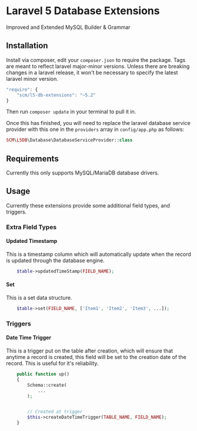 # Laravel 5 Database Extensions
Improved and Extended MySQL Builder & Grammar


## Installation

Install via composer, edit your `composer.json` to require the package. Tags are meant to reflect laravel major-minor versions. Unless there are breaking changes in a laravel release, it won't be necessary to specify the latest laravel minor version.

```js
"require": {
    "scm/l5-db-extensions": "~5.2"
}
```

Then run `composer update` in your terminal to pull it in.

Once this has finished, you will need to replace the laravel database service provider with this one in the `providers` array in `config/app.php` as follows:

```php
SCM\L5DB\Database\DatabaseServiceProvider::class
```

## Requirements
Currently this only supports MySQL/MariaDB database drivers.


## Usage
Currently these extensions provide some additional field types, and triggers.

### Extra Field Types

#### Updated Timestamp
This is a timestamp column which will automatically update when the record is updated through the database engine.

```php
	$table->updatedTimeStamp(FIELD_NAME);
```

#### Set
This is a set data structure.

```php
	$table->set(FIELD_NAME, ['Item1', 'Item2', 'Item3', ...]);
```


### Triggers

#### Date Time Trigger
This is a trigger put on the table after creation, which will ensure that anytime a record is created, this field will be set to the creation date of the record. This is useful for it's reliability.

```php
    public function up()
    {
		Schema::create(
			...
		);


        // Created at trigger
        $this->createDateTimeTrigger(TABLE_NAME, FIELD_NAME);
    }
```